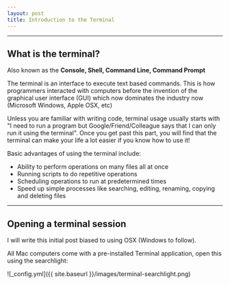 ```yaml
---
layout: post
title: Introduction to the Terminal
---
```


-----
What is the terminal?
-----
Also known as the **Console, Shell, Command Line, Command Prompt**

The terminal is an interface to execute text based commands.  This is how programmers interacted with computers before the invention of the graphical user interface (GUI) which now dominates the industry now (Microsoft Windows, Apple OSX, etc)


Unless you are familiar with writing code, terminal usage usually starts with "I need to run a program but Google/Friend/Colleague says that I can only run it using the terminal".  Once you get past this part, you will find that the terminal can make your life a lot easier if you know how to use it!


Basic advantages of using the terminal include:
* Ability to perform operations on many files all at once 
* Running scripts to do repetitive operations
* Scheduling operations to run at predetermined times
* Speed up simple processes like searching, editing, renaming, copying and deleting files

-----
Opening a terminal session
-----
I will write this initial post biased to using OSX (Windows to follow).

All Mac computers come with a pre-installed Terminal application, open this using the searchlight:

![_config.yml]({{ site.baseurl }}/images/terminal-searchlight.png)